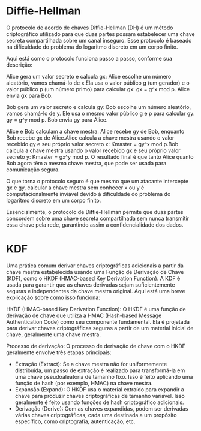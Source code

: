 # Diffie-Hellman

O protocolo de acordo de chaves Diffie-Hellman (DH) é um método criptográfico utilizado para que duas partes possam estabelecer uma chave secreta compartilhada sobre um canal inseguro. Esse protocolo é baseado na dificuldade do problema do logaritmo discreto em um corpo finito.

Aqui está como o protocolo funciona passo a passo, conforme sua descrição:

Alice gera um valor secreto e calcula gx:
Alice escolhe um número aleatório, vamos chamá-lo de x.Ela usa o valor público g (um gerador) e o valor público p (um número primo) para calcular gx: gx = g^x mod p. Alice envia gx para Bob.

Bob gera um valor secreto e calcula gy:
Bob escolhe um número aleatório, vamos chamá-lo de y. Ele usa o mesmo valor público g e p para calcular gy: gy = g^y mod p. Bob envia gy para Alice.

Alice e Bob calculam a chave mestra:
Alice recebe gy de Bob, enquanto Bob recebe gx de Alice.Alice calcula a chave mestra usando o valor recebido gy e seu próprio valor secreto x: Kmaster = gy^x mod p.Bob calcula a chave mestra usando o valor recebido gx e seu próprio valor secreto y: Kmaster = gx^y mod p. O resultado final é que tanto Alice quanto Bob agora têm a mesma chave mestra, que pode ser usada para comunicação segura.

O que torna o protocolo seguro é que mesmo que um atacante intercepte gx e gy, calcular a chave mestra sem conhecer x ou y é computacionalmente inviável devido à dificuldade do problema do logaritmo discreto em um corpo finito.

Essencialmente, o protocolo de Diffie-Hellman permite que duas partes concordem sobre uma chave secreta compartilhada sem nunca transmitir essa chave pela rede, garantindo assim a confidencialidade dos dados.

# KDF
Uma prática comum derivar chaves criptográficas adicionais a partir da chave mestra estabelecida usando uma Função de Derivação de Chave (KDF), como o HKDF (HMAC-based Key Derivation Function). A KDF é usada para garantir que as chaves derivadas sejam suficientemente seguras e independentes da chave mestra original. Aqui está uma breve explicação sobre como isso funciona:

HKDF (HMAC-based Key Derivation Function): O HKDF é uma função de derivação de chave que utiliza a HMAC (Hash-based Message Authentication Code) como seu componente fundamental. Ela é projetada para derivar chaves criptográficas seguras a partir de um material inicial de chave, geralmente uma chave mestra.

Processo de derivação: O processo de derivação de chave com o HKDF geralmente envolve três etapas principais:
- Extração (Extract): Se a chave mestra não for uniformemente distribuída, um passo de extração é realizado para transformá-la em uma chave pseudoaleatória de tamanho fixo. Isso é feito aplicando uma função de hash (por exemplo, HMAC) na chave mestra.
- Expansão (Expand): O HKDF usa o material extraído para expandir a chave para produzir chaves criptográficas de tamanho variável. Isso geralmente é feito usando funções de hash criptográfico adicionais.
- Derivação (Derive): Com as chaves expandidas, podem ser derivadas várias chaves criptográficas, cada uma destinada a um propósito específico, como criptografia, autenticação, etc.